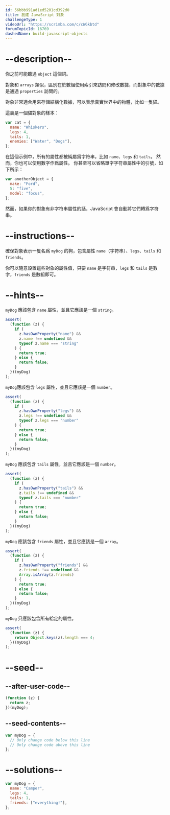 ```yaml
---
id: 56bbb991ad1ed5201cd392d0
title: 創建 JavaScript 對象
challengeType: 1
videoUrl: "https://scrimba.com/c/cWGkbtd"
forumTopicId: 16769
dashedName: build-javascript-objects
---
```


# --description--

你之前可能聽過 `object` 這個詞。

對象和 `arrays` 類似，區別在於數組使用索引來訪問和修改數據，而對象中的數據是通過 `properties` 訪問的。

對象非常適合用來存儲結構化數據，可以表示真實世界中的物體，比如一隻貓。

這裏是一個貓對象的樣本：

```js
var cat = {
  name: "Whiskers",
  legs: 4,
  tails: 1,
  enemies: ["Water", "Dogs"],
};
```

在這個示例中，所有的屬性都被純屬爲字符串，比如 `name`、`legs` 和 `tails`。 然而，你也可以使用數字作爲屬性。 你甚至可以省略單字字符串屬性中的引號，如下所示：

```js
var anotherObject = {
  make: "Ford",
  5: "five",
  model: "focus",
};
```

然而，如果你的對象有非字符串屬性的話，JavaScript 會自動將它們轉爲字符串。

# --instructions--

確保對象表示一隻名爲 `myDog` 的狗，包含屬性 `name`（字符串）、`legs`、`tails` 和 `friends`。

你可以隨意設置這些對象的屬性值，只要 `name` 是字符串，`legs` 和 `tails` 是數字，`friends` 是數組即可。

# --hints--

`myDog` 應該包含 `name` 屬性，並且它應該是一個 `string`。

```js
assert(
  (function (z) {
    if (
      z.hasOwnProperty("name") &&
      z.name !== undefined &&
      typeof z.name === "string"
    ) {
      return true;
    } else {
      return false;
    }
  })(myDog)
);
```

`myDog`應該包含 `legs` 屬性，並且它應該是一個 `number`。

```js
assert(
  (function (z) {
    if (
      z.hasOwnProperty("legs") &&
      z.legs !== undefined &&
      typeof z.legs === "number"
    ) {
      return true;
    } else {
      return false;
    }
  })(myDog)
);
```

`myDog` 應該包含 `tails` 屬性，並且它應該是一個 `number`。

```js
assert(
  (function (z) {
    if (
      z.hasOwnProperty("tails") &&
      z.tails !== undefined &&
      typeof z.tails === "number"
    ) {
      return true;
    } else {
      return false;
    }
  })(myDog)
);
```

`myDog` 應該包含 `friends` 屬性，並且它應該是一個 `array`。

```js
assert(
  (function (z) {
    if (
      z.hasOwnProperty("friends") &&
      z.friends !== undefined &&
      Array.isArray(z.friends)
    ) {
      return true;
    } else {
      return false;
    }
  })(myDog)
);
```

`myDog` 只應該包含所有給定的屬性。

```js
assert(
  (function (z) {
    return Object.keys(z).length === 4;
  })(myDog)
);
```

# --seed--

## --after-user-code--

```js
(function (z) {
  return z;
})(myDog);
```

## --seed-contents--

```js
var myDog = {
  // Only change code below this line
  // Only change code above this line
};
```

# --solutions--

```js
var myDog = {
  name: "Camper",
  legs: 4,
  tails: 1,
  friends: ["everything!"],
};
```
